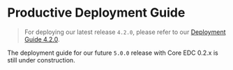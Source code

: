 Productive Deployment Guide
========

> For deploying our latest release `4.2.0`, please refer to our [Deployment Guide 4.2.0](4.2.0/README.md).

The deployment guide for our future `5.0.0` release with Core EDC 0.2.x is still under construction.
